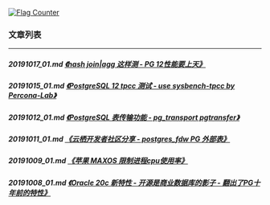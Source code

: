 <a rel="nofollow" href="http://info.flagcounter.com/h9V1"  ><img src="http://s03.flagcounter.com/count/h9V1/bg_FFFFFF/txt_000000/border_CCCCCC/columns_2/maxflags_12/viewers_0/labels_0/pageviews_0/flags_0/"  alt="Flag Counter"  border="0"  ></a>  
  
### 文章列表  
----  
##### 20191017_01.md   [《hash join|agg 这样测 - PG 12性能要上天》](20191017_01.md)  
##### 20191015_01.md   [《PostgreSQL 12 tpcc 测试 - use sysbench-tpcc by Percona-Lab》](20191015_01.md)  
##### 20191012_01.md   [《PostgreSQL 表传输功能 - pg_transport pgtransfer》](20191012_01.md)  
##### 20191011_01.md   [《云栖开发者社区分享 - postgres_fdw PG 外部表》](20191011_01.md)  
##### 20191009_01.md   [《苹果 MAXOS 限制进程cpu使用率》](20191009_01.md)  
##### 20191008_01.md   [《Oracle 20c 新特性 - 开源是商业数据库的影子 - 翻出了PG十年前的特性》](20191008_01.md)  

